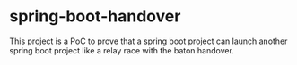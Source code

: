 # spring-boot-handover
This project is a PoC to prove that a spring boot project can launch another spring boot project like a relay race with the baton handover.
